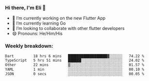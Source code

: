 ### Hi there, I'm Eli 👋
- 🔭 I’m currently working on the new Flutter App
- 🌱 I’m currently learning Go
- 🦄 I’m looking to collaborate with other flutter developers
- 😄 Pronouns: He/Him/His

### Weekly breakdown:
<!--START_SECTION:waka-->

```txt
Dart         18 hrs 6 mins   ██████████████████▓░░░░░░   74.22 %
TypeScript   5 hrs 51 mins   ██████░░░░░░░░░░░░░░░░░░░   24.02 %
Other        22 mins         ▒░░░░░░░░░░░░░░░░░░░░░░░░   01.57 %
YAML         1 min           ░░░░░░░░░░░░░░░░░░░░░░░░░   00.10 %
JSON         0 secs          ░░░░░░░░░░░░░░░░░░░░░░░░░   00.05 %
```

<!--END_SECTION:waka-->
